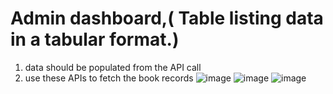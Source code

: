 # Admin dashboard,( Table listing data in a tabular format.)
1. data should be populated from the API call
2. use these APIs to fetch the book records
![image](https://github.com/IMxSPYDER/NUA-Assignment-/assets/119281406/3eb15cbd-df0f-4703-9598-7f3440e3d9c2)
![image](https://github.com/IMxSPYDER/NUA-Assignment-/assets/119281406/4be6ad44-306e-4259-817d-f2752316e58c)
![image](https://github.com/IMxSPYDER/NUA-Assignment-/assets/119281406/13677b11-7c0a-48cc-ae1e-364a44b7038f)



